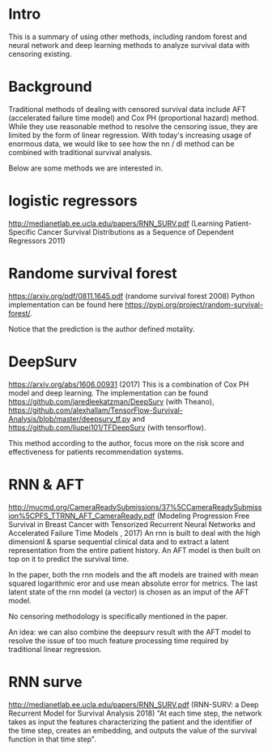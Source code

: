 
# Intro
This is a summary of using other methods, including random forest and neural network and deep learning methods to analyze survival data
with censoring existing.

# Background
Traditional methods of dealing with censored survival data include AFT (accelerated failure time model) and Cox PH (proportional hazard)
method. While they use reasonable method to resolve the censoring issue, they are limited by the form of linear regression. With today's
increasing usage of enormous data, we would like to see how the nn / dl method can be combined with traditional survival analysis.

Below are some methods we are interested in.

# logistic regressors
http://medianetlab.ee.ucla.edu/papers/RNN_SURV.pdf
(Learning Patient-Specific Cancer Survival Distributions as a Sequence of Dependent Regressors 2011)

# Randome survival forest
https://arxiv.org/pdf/0811.1645.pdf 
(randome survival forest 2008)
Python implementation can be found here https://pypi.org/project/random-survival-forest/.

Notice that the prediction is the author defined motality.


# DeepSurv 
https://arxiv.org/abs/1606.00931 
(2017)
This is a combination of Cox PH model and deep learning. The implementation can be found https://github.com/jaredleekatzman/DeepSurv (with Theano),  https://github.com/alexhallam/TensorFlow-Survival-Analysis/blob/master/deepsurv_tf.py and https://github.com/liupei101/TFDeepSurv (with tensorflow).

This method according to the author, focus more on the risk score and effectiveness for patients recommendation systems.

# RNN & AFT
http://mucmd.org/CameraReadySubmissions/37%5CCameraReadySubmission%5CPFS_TTRNN_AFT_CameraReady.pdf
(Modeling Progression Free Survival in Breast Cancer with Tensorized Recurrent Neural Networks and Accelerated Failure Time Models , 2017)
An rnn is built to deal with the high dimensionl & sparse sequential clinical data and to extract a latent representation from the entire patient history. An AFT model is then built on top on it to predict the survival time. 

In the paper, both the rnn models and the aft models are trained with mean squared logarithmic eror and use mean absolute error for metrics. The last latent state of the rnn model (a vector) is chosen as an imput of the AFT model.

No censoring methodology is specifically mentioned in the paper.

An idea: we can also combine the deepsurv result with the AFT model to resolve the issue of too much feature processing time required by
traditional linear regression.

# RNN surve
http://medianetlab.ee.ucla.edu/papers/RNN_SURV.pdf
(RNN-SURV: a Deep Recurrent Model for
Survival Analysis 2018)
"At each time step, the network takes as input the features characterizing the patient
and the identifier of the time step, creates an embedding, and outputs
the value of the survival function in that time step".
